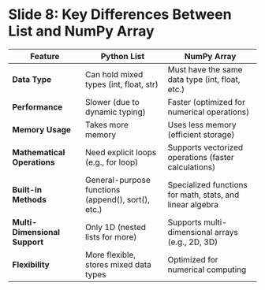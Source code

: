 # Slide 8: Key Differences Between List and NumPy Array

| **Feature**                | **Python List**                              | **NumPy Array**                              |
|----------------------------|----------------------------------------------|----------------------------------------------|
| **Data Type**              | Can hold mixed types (int, float, str)       | Must have the same data type (int, float, etc.) |
| **Performance**            | Slower (due to dynamic typing)               | Faster (optimized for numerical operations)  |
| **Memory Usage**           | Takes more memory                            | Uses less memory (efficient storage)         |
| **Mathematical Operations**| Need explicit loops (e.g., for loop)          | Supports vectorized operations (faster calculations) |
| **Built-in Methods**       | General-purpose functions (append(), sort(), etc.) | Specialized functions for math, stats, and linear algebra |
| **Multi-Dimensional Support** | Only 1D (nested lists for more)             | Supports multi-dimensional arrays (e.g., 2D, 3D) |
| **Flexibility**            | More flexible, stores mixed data types       | Optimized for numerical computing            |